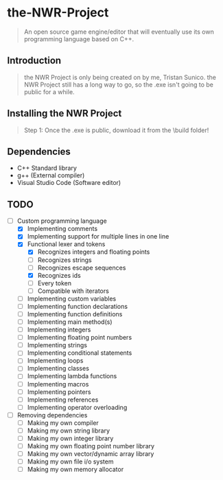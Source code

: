 # the-NWR-Project
> An open source game engine/editor that will eventually use its own programming language based on C++.

## Introduction
> the NWR Project is only being created on by me, Tristan Sunico.
> the NWR Project still has a long way to go, so the .exe isn't going to be public for a while.

## Installing the NWR Project
> Step 1: Once the .exe is public, download it from the \build folder!

## Dependencies
* C++ Standard library
* g++ (External compiler)
* Visual Studio Code (Software editor)

## TODO
- [ ] Custom programming language
  - [X] Implementing comments
  - [X] Implementing support for multiple lines in one line
  - [X] Functional lexer and tokens
    - [X] Recognizes integers and floating points
    - [ ] Recognizes strings
    - [ ] Recognizes escape sequences
    - [X] Recognizes ids
    - [ ] Every token
    - [ ] Compatible with iterators
  - [ ] Implementing custom variables
  - [ ] Implementing function declarations
  - [ ] Implementing function definitions
  - [ ] Implementing main method(s)
  - [ ] Implementing integers
  - [ ] Implementing floating point numbers
  - [ ] Implementing strings
  - [ ] Implementing conditional statements
  - [ ] Implementing loops
  - [ ] Implementing classes
  - [ ] Implementing lambda functions
  - [ ] Implementing macros
  - [ ] Implementing pointers
  - [ ] Implementing references
  - [ ] Implementing operator overloading

- [ ] Removing dependencies
  - [ ] Making my own compiler
  - [ ] Making my own string library
  - [ ] Making my own integer library
  - [ ] Making my own floating point number library
  - [ ] Making my own vector/dynamic array library
  - [ ] Making my own file i/o system
  - [ ] Making my own memory allocator